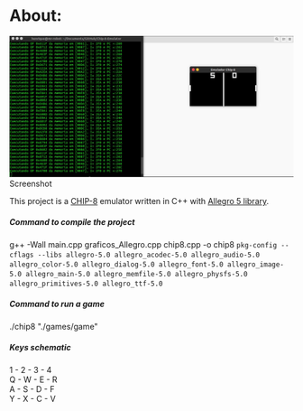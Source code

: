 # About:
<img src="screenshots/screenshot.jpg" alt="Drawing"/>
Screenshot


This project is a [CHIP-8](https://en.wikipedia.org/wiki/CHIP-8) emulator written in C++ with [Allegro 5 library](http://liballeg.org/).

##### Command to compile the project
g++ -Wall main.cpp graficos_Allegro.cpp chip8.cpp -o chip8 `pkg-config --cflags --libs allegro-5.0 allegro_acodec-5.0 allegro_audio-5.0 allegro_color-5.0 allegro_dialog-5.0 allegro_font-5.0 allegro_image-5.0 allegro_main-5.0 allegro_memfile-5.0 allegro_physfs-5.0 allegro_primitives-5.0 allegro_ttf-5.0`

##### Command to run a game 
./chip8 "./games/game"

##### Keys schematic

1 - 2 - 3 - 4  
Q - W - E - R  
A - S - D - F  
Y - X - C - V  


